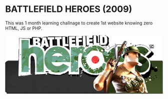 # BATTLEFIELD HEROES (2009)

This was 1 month learning challnage to create 1st website knowing zero HTML, JS or PHP.

![bfh](bfh.png)
